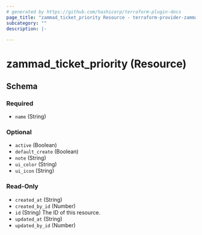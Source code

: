 ```yaml
---
# generated by https://github.com/hashicorp/terraform-plugin-docs
page_title: "zammad_ticket_priority Resource - terraform-provider-zammad"
subcategory: ""
description: |-
  
---
```


# zammad_ticket_priority (Resource)





<!-- schema generated by tfplugindocs -->
## Schema

### Required

- `name` (String)

### Optional

- `active` (Boolean)
- `default_create` (Boolean)
- `note` (String)
- `ui_color` (String)
- `ui_icon` (String)

### Read-Only

- `created_at` (String)
- `created_by_id` (Number)
- `id` (String) The ID of this resource.
- `updated_at` (String)
- `updated_by_id` (Number)


